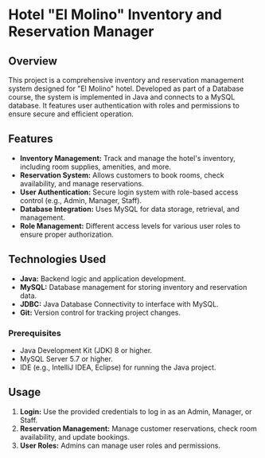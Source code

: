 # Hotel "El Molino" Inventory and Reservation Manager

## Overview
This project is a comprehensive inventory and reservation management system designed for "El Molino" hotel. Developed as part of a Database course, the system is implemented in Java and connects to a MySQL database. It features user authentication with roles and permissions to ensure secure and efficient operation.

## Features
- **Inventory Management:** Track and manage the hotel's inventory, including room supplies, amenities, and more.
- **Reservation System:** Allows customers to book rooms, check availability, and manage reservations.
- **User Authentication:** Secure login system with role-based access control (e.g., Admin, Manager, Staff).
- **Database Integration:** Uses MySQL for data storage, retrieval, and management.
- **Role Management:** Different access levels for various user roles to ensure proper authorization.
  
## Technologies Used
- **Java:** Backend logic and application development.
- **MySQL:** Database management for storing inventory and reservation data.
- **JDBC:** Java Database Connectivity to interface with MySQL.
- **Git:** Version control for tracking project changes.


### Prerequisites
- Java Development Kit (JDK) 8 or higher.
- MySQL Server 5.7 or higher.
- IDE (e.g., IntelliJ IDEA, Eclipse) for running the Java project.

## Usage
1. **Login:** Use the provided credentials to log in as an Admin, Manager, or Staff.
2. **Reservation Management:** Manage customer reservations, check room availability, and update bookings.
3. **User Roles:** Admins can manage user roles and permissions.
